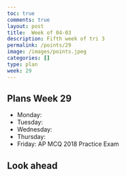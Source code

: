 ```yaml
---
toc: true
comments: true
layout: post
title:  Week of 04-03
description: Fifth week of tri 3
permalink: /points/29
image: /images/points.jpeg
categories: []
type: plan
week: 29
---
```


## Plans Week 29
> 
- Monday: 
- Tuesday: 
- Wednesday: 
- Thursday: 
- Friday: AP MCQ 2018 Practice Exam 

## Look ahead
> 